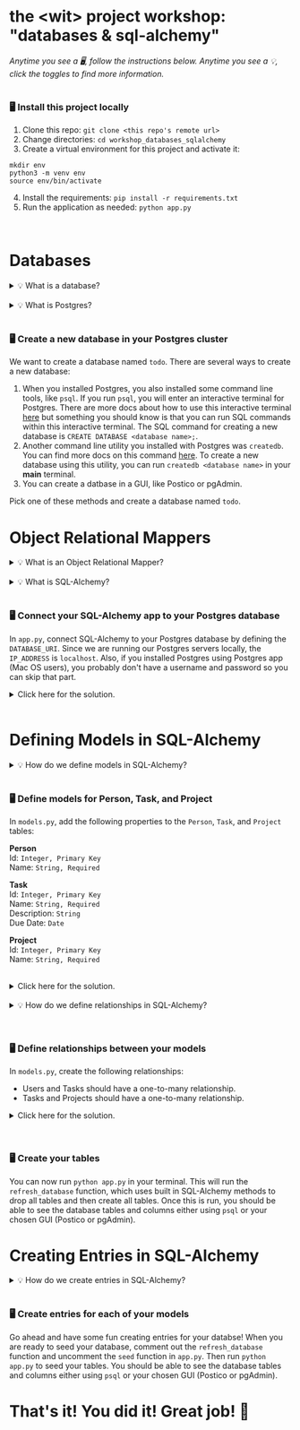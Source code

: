 # the \<wit\> project workshop: "databases & sql-alchemy"


_Anytime you see a 🖥, follow the instructions below. Anytime you see a 💡, click the toggles to find more information._
<br><br>


### 🖥 Install this project locally
1. Clone this repo: `git clone <this repo's remote url>`
2. Change directories: `cd workshop_databases_sqlalchemy`
3. Create a virtual environment for this project and activate it:
```
mkdir env
python3 -m venv env
source env/bin/activate
```
4. Install the requirements: `pip install -r requirements.txt`
5. Run the application as needed: `python app.py`
<br>





# Databases

<details><summary>💡 What is a database?</summary>
<hr>

### Databases
A database is a collection of information typically stored on a computer system. Furthermore, this information is structured, meaning that its order and constraints are specifically defined, in order to make this information queryable. There are many types of databases, but we will be focusing on relational databases for now.

### Relational Databases
Relational databases are one of the most common types of databases in operation today. A relational database utilizes tables to structure information. Within a table, columns represent fields or properties we want to store about a type of a data and rows represent entries or instances about a piece of that data type.

For example, if we were to create a relational database to manage data for a school system, we might create a `Student` table with columns for `Name` and `Grade`. Then we can store information about a student named Laura Jean as a row like this:

**Students Table:**
| Name  | Grade |
| ------------- | ------------- |
| Laura Jean  | 10  |

### Structured Query Language (SQL)
Structured Query Language is the standard programming language used by relational database systems to define, manipulate, and query data. We will not be teaching SQL in depth but if you are interested in learning more, you can follow tutorials on [SQL Zoo](https://sqlzoo.net/).

<hr>
</details><br>


<details><summary>💡 What is Postgres?</summary>
<hr>

### Postgres
As software engineers, we don't want to reinvent the wheel. The wheel in this case is software that creates and manages a relational database on a computer system. There are many relational database management systems that already exist and many of those are open source! The one that we have chosen for this workshop is PostgreSQL. PostgreSQL is "a powerful, open source object-relational database system that uses and extends the SQL language combined with many features that safely store and scale the most complicated data workloads." If you are interested, you can read more about Postgres [here](https://www.postgresql.org/about/).

### Postgres is Server-Based
Postgres is particularly useful because it is server-based, meaning that it operates a server that is run either locally on your computer or optionally on a cloud. You can then write applications that connect to a Postgres instance by connecting to a Postgres server via an IP address and port number.

<hr>
</details><br>

### 🖥 Create a new database in your Postgres cluster
We want to create a database named `todo`. There are several ways to create a new database:
1. When you installed Postgres, you also installed some command line tools, like `psql`. If you run `psql`, you will enter an interactive terminal for Postgres. There are more docs about how to use this interactive terminal [here](https://www.postgresql.org/docs/9.2/app-psql.html) but something you should know is that you can run SQL commands within this interactive terminal. The SQL command for creating a new database is `CREATE DATABASE <database name>;`.
2. Another command line utility you installed with Postgres was `createdb`. You can find more docs on this command [here](https://www.postgresql.org/docs/9.1/app-createdb.html). To create a new database using this utility, you can run `createdb <database name>` in your **main** terminal.
3. You can create a datbase in a GUI, like Postico or pgAdmin.

Pick one of these methods and create a database named `todo`.
<br>





# Object Relational Mappers

<details><summary>💡 What is an Object Relational Mapper?</summary>
<hr>

### Object Relational Mappers (ORM)
An object relational mapper is a program that automates the transfer of data between a relational database and a programming language by utilizing object oriented design to represent database tables and the relationships between them. This is useful to us as developers because it allows us to work with our database in a language we are more comfortable with. On the other hand, well-written SQL queries are likely more performant than queries written with an ORM.
<hr>
</details><br>


<details><summary>💡 What is SQL-Alchemy?</summary>
<hr>

### SQL-Alchemy
SQL-Alchemy is on ORM that we can use with Python.

### How to Use SQL-Alchemy with Postgres
We can use SQL-Alchemy with Postgres by providing SQL-Alchemy's `engine` with a URI to our Postgres instance. You can think of the `engine` as a black box: you don't need to understand how it works under the hood -- you just need to know that it is what powers the communication process between our Python code and the Postgres database. We also need to use a driver called `psycopg2` to facilitate this communcication. This was already installed locally so we just need to append it to our database URI using the following format: `postgres+psycopg2://<USERNAME>:<PASSWORD>@<IP_ADDRESS>:<PORT>/<DATABASE_NAME>`.

<hr>
</details><br>

### 🖥 Connect your SQL-Alchemy app to your Postgres database
In `app.py`, connect SQL-Alchemy to your Postgres database by defining the `DATABASE_URI`. Since we are running our Postgres servers locally, the `IP_ADDRESS` is `localhost`. Also, if you installed Postgres using Postgres app (Mac OS users), you probably don't have a username and password so you can skip that part.

<details><summary>Click here for the solution.</summary>
<hr>
  
```py
DATABASE_URI = "postgres+psycopg2://localhost:5432/todo"

# OR

DATABASE_URI = "postgres+psycopg2://postgres:postgres@localhost:5432/todo"
```

<hr>
</details>
<br>



# Defining Models in SQL-Alchemy

<details><summary>💡 How do we define models in SQL-Alchemy?</summary>
<hr>

### Declarative Base
In SQL-Alchemy, we define models by creating classes. Furthermore, the models we define need to branch off of a declarative base in order to register our models with SQL-Alchemy. In `models.py`, you can see that we import the factory function `declarative_base` and then invoke it to create the `Base` class that we extend to create our model classes. Think about this in object-oriented design: our models will inherit all of the functionality from `Base`, which in this case is functionality specific to SQL-Alchemy, and `Base` will likely have some knowledge of the classes that extend it.

Additionally, every model we define as a class will receive an attribute `__tablename__` with a name for that table.


### Column Types
In Postgres, columns are restricted to a specific data type. As a result, we need to define the datatypes for columns in our SQL-Alchemy app as well. To do so, we we use the `Column` object which we have already imported in `models.py`. The `Column` object takes a data type as its first argument and uses it to define the data type for that column. Additionally, every model we define as a class will have a column for the primary key.

For example, if we were creating a table for students in a school system:

```py
class Student(Base):
  __tablename__ = 'students'
  id = Column(Integer, primary_key=True)
  name = Column(String)
  grade = Column(Integer)
```

You can find more docs on defining columns [here](https://docs.sqlalchemy.org/en/13/core/type_basics.html).

### Constraints
Besides the data type, you may want to further constrain a column. To define further constraints, you can provide additional arguments to the `Column`.

For example, students should always have a name and therefore the `Name` column should never be empty. To prevent `null` entries for the `Name` column, we can pass a `nullable` argument to `Column`:

```py
class Student(Base):
  __tablename__ = 'students'
  id = Column(Integer, primary_key=True)
  name = Column(String, nullable=False)
  grade = Column(Integer)
```

You can find more docs on constraining columns [here](https://docs.sqlalchemy.org/en/13/core/constraints.html).

<hr>
</details><br>

### 🖥 Define models for Person, Task, and Project
In `models.py`, add the following properties to the `Person`, `Task`, and `Project` tables:

**Person**<br>
Id: `Integer, Primary Key`<br>
Name: `String, Required`<br>

**Task**<br>
Id: `Integer, Primary Key`<br>
Name: `String, Required`<br>
Description: `String`<br>
Due Date: `Date`<br>

**Project**<br>
Id: `Integer, Primary Key`<br>
Name: `String, Required`<br>
<br>

<details><summary>Click here for the solution.</summary>
<hr>
  
```py
class Person(Base):
    __tablename__ = "persons"
    id = Column(Integer, primary_key=True)
    name = Column(String, nullable=False)
    
class Task(Base):
    __tablename__ = "tasks"
    id = Column(Integer, primary_key=True)
    name = Column(String, nullable=False)
    description = Column(String)
    due_date = Column(Date)
    
class Project(Base):
    __tablename__ = "projects"
    id = Column(Integer, primary_key=True)
    name = Column(String, nullable=False)

```

<hr>
</details>
<br>

<details><summary>💡 How do we define relationships in SQL-Alchemy?</summary>
<hr>
We define relationships using very specific patterns that SQL-Alchemy outlines in great detail [here](https://docs.sqlalchemy.org/en/13/orm/basic_relationships.html). For this workshop, let's focus on how to define a one-to-many relationship.
  
In a one-to-many relationship, one class will get a foreign key attribute referencing the primary key of another table and a `relationship` attribute referencing the other class. The other table will just get a `relationship` attribute referencing the first class. Each `relationship` attribute also receives a `back_populates` argument referencing the other class's relationship attribute to ensure this relationship is bidirectional (that updates to one table will be reflected in updates to the other table). That's a mouthful, but here is an example:

```py
class Person(Base):
    __tablename__ = "persons"
    id = Column(Integer, primary_key=True)
    name = Column(String, nullable=False)
    
    tasks = relationship("Task", back_populates="person")
    
    
class Task(Base):
    __tablename__ = "tasks"
    id = Column(Integer, primary_key=True)
    name = Column(String, nullable=False)
    description = Column(String)
    due_date = Column(Date)
    
    person_id = Column(Integer, ForeignKey('persons.id'))
    person = relationship("Person", back_populates="tasks")

```

<hr>
</details><br><br>

### 🖥 Define relationships between your models
In `models.py`, create the following relationships:

- Users and Tasks should have a one-to-many relationship.
- Tasks and Projects should have a one-to-many relationship.

<details><summary>Click here for the solution.</summary>
<hr>
  
```py
class Person(Base):
    __tablename__ = "persons"
    id = Column(Integer, primary_key=True)
    name = Column(String, nullable=False)
    
    tasks = relationship("Task", back_populates="person")
 
 
class Task(Base):
    __tablename__ = "tasks"
    id = Column(Integer, primary_key=True)
    name = Column(String, nullable=False)
    description = Column(String)
    due_date = Column(Date)
    
    person_id = Column(Integer, ForeignKey('persons.id'))
    person = relationship("Person", back_populates="tasks")
    
    project_id = Column(Integer, ForeignKey('projects.id'))
    project = relationship("Project", back_populates="tasks")
  
  
class Project(Base):
    __tablename__ = "projects"
    id = Column(Integer, primary_key=True)
    name = Column(String, nullable=False)
    
    tasks = relationship("Task", back_populates="project")

```

<hr>
</details>
<br>
<br>


### 🖥 Create your tables
You can now run `python app.py` in your terminal. This will run the `refresh_database` function, which uses built in SQL-Alchemy methods to drop all tables and then create all tables. Once this is run, you should be able to see the database tables and columns either using `psql` or your chosen GUI (Postico or pgAdmin).
<br>





# Creating Entries in SQL-Alchemy

<details><summary>💡 How do we create entries in SQL-Alchemy?</summary>
<hr>

### Sessionmaker and Sessions
Technically, we can create models and entries by using methods on the `engine` directly. However, it's better to use sessions because they allow us to group and rollback transactions in case there is an error. Once you have completed your desired set of transactions, you can use the `commit` method off of a session to commit your transactions permanently to your database.

Sessions are created by invoking the `sessionmaker` module, which is already imported and binded to the engine in `app.py`.  The `seed` function in `seed.py` receives a created session when it is invoked in `app.py`.

### Instances
Our models are defined as classes. That means we can create entries in our model by creating instances of those classes. Once it has been created, we `add` it to our session and finally we `commit` our session. See the following example:

```py
person_instance = Person(name="Laura Jean")
session.add(person_instance)
session.commit()
```

We can add multiple instances at one using the `add_all` method.

```py
persons = [ Person(name="Laura Jean"), Person(name="Bilbo Baggins") ]
session.add_all(persons)
session.commit()
```
<hr>
</details><br>

### 🖥 Create entries for each of your models
Go ahead and have some fun creating entries for your databse! When you are ready to seed your database, comment out the `refresh_database` function and uncomment the `seed` function in `app.py`. Then run `python app.py` to seed your tables. You should be able to see the database tables and columns either using `psql` or your chosen GUI (Postico or pgAdmin).
<br>





# That's it! You did it! Great job! 👏
